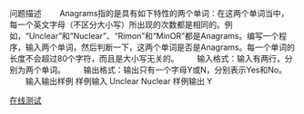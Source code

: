 问题描述
　　Anagrams指的是具有如下特性的两个单词：在这两个单词当中，每一个英文字母（不区分大小写）所出现的次数都是相同的。例如，“Unclear”和“Nuclear”、“Rimon”和“MinOR”都是Anagrams。编写一个程序，输入两个单词，然后判断一下，这两个单词是否是Anagrams。每一个单词的长度不会超过80个字符，而且是大小写无关的。
　　输入格式：输入有两行，分别为两个单词。
　　输出格式：输出只有一个字母Y或N，分别表示Yes和No。
　　输入输出样例
样例输入
Unclear
Nuclear
样例输出
Y

[在线测试](http://lx.lanqiao.cn/problem.page?gpid=T223)